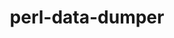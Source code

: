 ---
title: "perl-data-dumper"
layout: cache
categories: [package, v0.21.2]
meta: {"versions": ["2.173"], "compilers": ["gcc@=11.1.0", "gcc@=11.3.0", "gcc@=11.4.0", "gcc@=9.4.0"], "oss": ["ubuntu20.04", "ubuntu22.04"], "platforms": ["linux"], "targets": ["neoverse_v1", "ppc64le", "x86_64_v3"], "stacks": ["data-vis-sdk", "e4s", "e4s-neoverse_v1", "e4s-power", "ml-linux-x86_64-cpu", "ml-linux-x86_64-cuda", "ml-linux-x86_64-rocm", "root"], "num_specs": 5, "num_specs_by_stack": {"e4s-neoverse_v1": 1, "root": 5, "e4s-power": 1, "data-vis-sdk": 1, "e4s": 1, "ml-linux-x86_64-cuda": 1, "ml-linux-x86_64-cpu": 1, "ml-linux-x86_64-rocm": 1}}
spec_details: [{"hash": "ggxt6ew3j7fe6z53deeme7gjzd55w53v", "compiler": "gcc@=11.4.0", "versions": ["2.173"], "os": "ubuntu20.04", "platform": "linux", "target": "neoverse_v1", "variants": ["build_system=perl"], "stacks": ["e4s-neoverse_v1", "root"], "size": "-", "tarball": "https://binaries.spack.io/v0.21.2/build_cache/linux-ubuntu20.04-neoverse_v1/gcc-11.4.0/perl-data-dumper-2.173/linux-ubuntu20.04-neoverse_v1-gcc-11.4.0-perl-data-dumper-2.173-ggxt6ew3j7fe6z53deeme7gjzd55w53v.spack"}, {"hash": "6nuq7ky2czjnwasz4j6j7vkcj3mf2t4l", "compiler": "gcc@=9.4.0", "versions": ["2.173"], "os": "ubuntu20.04", "platform": "linux", "target": "ppc64le", "variants": ["build_system=perl"], "stacks": ["e4s-power", "root"], "size": "-", "tarball": "https://binaries.spack.io/v0.21.2/build_cache/linux-ubuntu20.04-ppc64le/gcc-9.4.0/perl-data-dumper-2.173/linux-ubuntu20.04-ppc64le-gcc-9.4.0-perl-data-dumper-2.173-6nuq7ky2czjnwasz4j6j7vkcj3mf2t4l.spack"}, {"hash": "vcg5fwssieaep6vwbn2ua24cv76jmt3y", "compiler": "gcc@=11.1.0", "versions": ["2.173"], "os": "ubuntu20.04", "platform": "linux", "target": "x86_64_v3", "variants": ["build_system=perl"], "stacks": ["root", "data-vis-sdk"], "size": "-", "tarball": "https://binaries.spack.io/v0.21.2/build_cache/linux-ubuntu20.04-x86_64_v3/gcc-11.1.0/perl-data-dumper-2.173/linux-ubuntu20.04-x86_64_v3-gcc-11.1.0-perl-data-dumper-2.173-vcg5fwssieaep6vwbn2ua24cv76jmt3y.spack"}, {"hash": "icq3744qmcvyh2one242tzg5gfbkdzam", "compiler": "gcc@=11.4.0", "versions": ["2.173"], "os": "ubuntu20.04", "platform": "linux", "target": "x86_64_v3", "variants": ["build_system=perl"], "stacks": ["root", "e4s"], "size": "-", "tarball": "https://binaries.spack.io/v0.21.2/build_cache/linux-ubuntu20.04-x86_64_v3/gcc-11.4.0/perl-data-dumper-2.173/linux-ubuntu20.04-x86_64_v3-gcc-11.4.0-perl-data-dumper-2.173-icq3744qmcvyh2one242tzg5gfbkdzam.spack"}, {"hash": "ozswfofyf6jyczjptvsbzdiedsq4y2x4", "compiler": "gcc@=11.3.0", "versions": ["2.173"], "os": "ubuntu22.04", "platform": "linux", "target": "x86_64_v3", "variants": ["build_system=perl"], "stacks": ["ml-linux-x86_64-cuda", "ml-linux-x86_64-cpu", "root", "ml-linux-x86_64-rocm"], "size": "-", "tarball": "https://binaries.spack.io/v0.21.2/build_cache/linux-ubuntu22.04-x86_64_v3/gcc-11.3.0/perl-data-dumper-2.173/linux-ubuntu22.04-x86_64_v3-gcc-11.3.0-perl-data-dumper-2.173-ozswfofyf6jyczjptvsbzdiedsq4y2x4.spack"}]
---